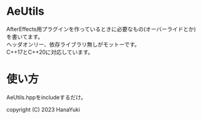 # AeUtils

AfterEffects用プラグインを作っているときに必要なもの(オーバーライドとか)を書いてます。  
ヘッダオンリー、依存ライブラリ無しがモットーです。  
C++17とC++20に対応しています。  

# 使い方  
AeUtils.hppをincludeするだけ。

copyright (C) 2023 HanaYuki
